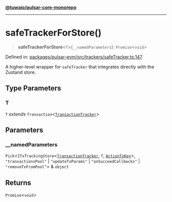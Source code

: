 [**@tuwaio/pulsar-core-monorepo**](../../../README.md)

***

# safeTrackerForStore()

> **safeTrackerForStore**\<`T`\>(`__namedParameters`): `Promise`\<`void`\>

Defined in: [packages/pulsar-evm/src/trackers/safeTracker.ts:147](https://github.com/TuwaIO/pulsar-core/blob/815bc21285ae9bacc614d9409dbf8732e5b5c450/packages/pulsar-evm/src/trackers/safeTracker.ts#L147)

A higher-level wrapper for `safeTracker` that integrates directly with the Zustand store.

## Type Parameters

### T

`T` *extends* `Transaction`\<[`TransactionTracker`](../enumerations/TransactionTracker.md)\>

## Parameters

### \_\_namedParameters

`Pick`\<`ITxTrackingStore`\<[`TransactionTracker`](../enumerations/TransactionTracker.md), `T`, [`ActionTxKey`](../type-aliases/ActionTxKey.md)\>, `"transactionsPool"` \| `"updateTxParams"` \| `"onSucceedCallbacks"` \| `"removeTxFromPool"`\> & `object`

## Returns

`Promise`\<`void`\>

